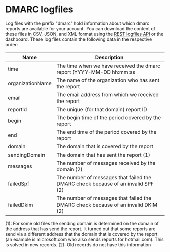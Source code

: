 # DMARC logfiles

Log files with the prefix "dmarc" hold information about which dmarc reports
are available for your account. You can download the content of these files
in CSV, JSON, and XML format using the [REST logfiles API](rest-logfiles) or
the dashboard. These log files contain the following data in the respective
order:

| Name               | Description                                                                       |
| ------------------ | --------------------------------------------------------------------------------- |
| time               | The time when we have received the dmarc report (YYYY-MM-DD hh:mm:ss              |
| organizationName   | The name of the organization who has sent the report                              |
| email              | The email address from which we received the report                               |
| reportId           | The unique (for that domain) report ID                                            |
| begin              | The begin time of the period covered by the report                                |
| end                | The end time of the period covered by the report                                  |
| domain             | The domain that is covered by the report                                          |
| sendingDomain      | The domain that has sent the report (1)                                           |
| messages           | The number of messages received by the domain (2)                                 |
| failedSpf          | The number of messages that failed the DMARC check because of an invalid SPF  (2) |
| failedDkim         | The number of messages that failed the DMARC check because of an invalid DKIM (2) |

(1): For some old files the sending domain is determined on the domain of
the address that has send the report. It turned out that some reports are
send via a different address that the domain that is covered by the report
(an example is microsoft.com who also sends reports for hotmail.com). This
is solved in new records.
(2): Old records do not have this information

